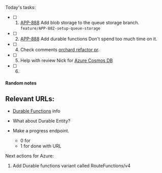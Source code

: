 Today's tasks:
- [ ] 1. [APP-888](https://agxeed.atlassian.net/browse/APP-888) Add blob storage to the queue storage branch.
      `feature/APP-882-setup-queue-storage`
- [ ] 2. [APP-888](https://agxeed.atlassian.net/browse/APP-888) Add durable functions
      Don't spend too much time on it.
- [ ] 4. Check comments [orchard refactor pr](https://bitbucket.org/agxeed/agx_routing/pull-requests/430).
- [ ] 5. Help with review Nick for [Azure Cosmos DB](https://bitbucket.org/agxeed/agx_routing/pull-requests/426) 
- [ ] 6. 

#### Random notes
Relevant URLs:
- 
- [Durable Functions](https://learn.microsoft.com/en-us/azure/azure-functions/durable/durable-functions-overview?tabs=isolated-process%2Cnodejs-v3%2Cv1-model&pivots=csharp) info 


- What about Durable Entity?
- Make a progress endpoint.
    - 0 for 
    - 1 for done with URL

Next actions for Azure:
1. Add Durable functions variant called RouteFunctions/v4
